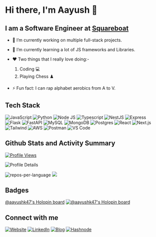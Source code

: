 # Hi there, I'm Aayush 👋

## I am a Software Engineer at [Squareboat](https://www.squareboat.com)

- 🔭 I’m currently working on multiple full-stack projects.

- 🌱 I’m currently learning a lot of JS frameworks and Libraries.

- ❤️ Two things that I really love doing:- 

    1. Coding 💻
    2. Playing Chess ♟️

- ⚡ Fun fact: I can rap alphabet aerobics from A to V.

## Tech Stack

![JavaScript](https://img.shields.io/badge/javascript-%23323330.svg?style=for-the-badge&logo=javascript&logoColor=%23F7DF1E) ![Python](https://img.shields.io/badge/python-3670A0?style=for-the-badge&logo=python&logoColor=F7CA3F) ![Node JS](https://img.shields.io/badge/node.js-6DA55F?style=for-the-badge&logo=node.js&logoColor=white) ![Typescript](https://img.shields.io/badge/typescript-%23007ACC.svg?style=for-the-badge&logo=typescript&logoColor=white) ![NestJS](https://img.shields.io/badge/nestjS-%2320232a.svg?style=for-the-badge&logo=nestjs&logoColor=%23E0234E) ![Express](https://img.shields.io/badge/express.js-%23404d59.svg?style=for-the-badge&logo=express&logoColor=%2361DAFB) ![Flask](https://img.shields.io/badge/flask-%2320232a.svg?style=for-the-badge&logo=flask&logoColor=%23ffffff) ![FastAPI](https://img.shields.io/badge/fastapi-%2320232a.svg?style=for-the-badge&logo=FastAPI&logoColor=%019486) ![MySQL](https://img.shields.io/badge/mysql-%23507E9C.svg?style=for-the-badge&logo=mysql&logoColor=white) ![MongoDB](https://img.shields.io/badge/MongoDB-%234ea94b.svg?style=for-the-badge&logo=mongodb&logoColor=white) ![Postgres](https://img.shields.io/badge/postgres-%23316192.svg?style=for-the-badge&logo=postgresql&logoColor=white) ![React](https://img.shields.io/badge/react-%2320232a.svg?style=for-the-badge&logo=react&logoColor=%2361DAFB) ![Next.js](https://img.shields.io/badge/nextjs-%23000.svg?style=for-the-badge&logo=next.js&logoColor=white) ![Tailwind](https://img.shields.io/badge/tailwindcss-%2338B2AC.svg?style=for-the-badge&logo=tailwind-css&logoColor=white) ![AWS](https://img.shields.io/badge/AWS-%23FF9900.svg?style=for-the-badge&logo=amazon-aws&logoColor=white) ![Postman](https://img.shields.io/badge/Postman-FF6C37?style=for-the-badge&logo=postman&logoColor=white) ![VS Code](https://img.shields.io/badge/VS%20Code-3EA6E9?style=for-the-badge&logo=visualstudiocode&logoColor=white)

## Github Stats and Activity Summary

[![Profile Views](https://visitcount.itsvg.in/api?id=iampawan&icon=0&color=1)](https://visitcount.itsvg.in)

![Profile Details](http://github-profile-summary-cards.vercel.app/api/cards/profile-details?username=AayushK47&theme=github_dark)

![repos-per-language](http://github-profile-summary-cards.vercel.app/api/cards/repos-per-language?username=AayushK47&theme=github_dark) ![](http://github-profile-summary-cards.vercel.app/api/cards/productive-time?username=AayushK47&theme=github_dark&utcOffset=5)

## Badges

[@aayushk47's Holopin board](https://raw.githubusercontent.com/AayushK47/AayushK47/main/assets/ccp-badge.png)
[![@aayushk47's Holopin board](https://holopin.me/aayushk47)](https://holopin.io/@aayushk47)


## Connect with me

[![Website](https://img.shields.io/badge/Website-%23082E4E.svg?style=for-the-badge&textColor=EAB41F)](https://aayushkuurup.dev/) [![LinkedIn](https://img.shields.io/badge/LinkedIn-0077B5?style=for-the-badge&logo=linkedin&logoColor=white)](https://www.linkedin.com/in/aayushk47/) [![Blog](https://img.shields.io/badge/Hashnode-%232962FF.svg?style=for-the-badge&logo=Hashnode&logoColor=white)](https://blogs.aayushkurup.dev/) [![Hashnode](https://img.shields.io/twitter/follow/AayushK_47?logo=Twitter&style=for-the-badge)](https://twitter.com/AayushK_47)
